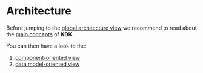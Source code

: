 # Architecture

Before jumping to the [global architecture view](./global-architecture.md) we recommend to read about the [main concepts](./main-concepts.md) of **KDK**. 

You can then have a look to the:
1. [component-oriented view](./component-view.md)
2. [data model-oriented view](./data-model-view.md)
